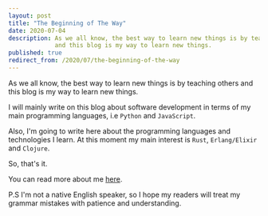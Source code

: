 ```yaml
---
layout: post
title: "The Beginning of The Way"
date: 2020-07-04
description: As we all know, the best way to learn new things is by teaching others 
             and this blog is my way to learn new things.
published: true
redirect_from: /2020/07/the-beginning-of-the-way
---
```


As we all know, the best way to learn new things is by teaching others 
and this blog is my way to learn new things.

I will mainly write on this blog about software development in terms of my 
main programming languages, i.e `Python` and `JavaScript`.

Also, I'm going to write here about the programming languages and technologies I learn.
At this moment my main interest is `Rust`, `Erlang/Elixir` and `Clojure`.

So, that's it.

You can read more about me [here](https://isaak.dev/about).

P.S I'm not a native English speaker, so I hope my readers will treat my 
grammar mistakes with patience and understanding.
